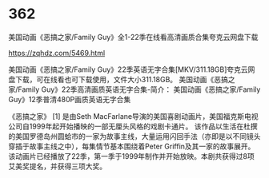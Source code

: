 # 362
美国动画《恶搞之家/Family Guy》全1-22季在线看高清画质合集夸克云网盘下载

https://zqhdz.com/5469.html

美国动画《恶搞之家/Family Guy》22季英语无字合集[MKV/311.18GB]夸克云网盘下载，可在线看也可下载使用，文件大小311.18GB。
美国动画《恶搞之家/Family Guy》22季高清画质英语无字合集-简介：
美国动画《恶搞之家/Family Guy》12季普清480P画质英语无字合集

《恶搞之家》 [1]  是由Seth MacFarlane导演的美国喜剧动画片，美国福克斯电视公司自1999年起开始播映的一部无厘头风格的戏剧卡通片。
该作品以生活在杜撰的美国罗德岛州圆蛤市的一家为故事主线，大量运用闪回手法（亦即是以不同镜头穿插于故事主线之中），每集情节基本围绕着Peter Griffin及其一家的故事展开。
该动画片已经播放了22季，第一季于1999年制作并开始放映。本剧共获得过8项艾美奖提名，并获得三项大奖。
